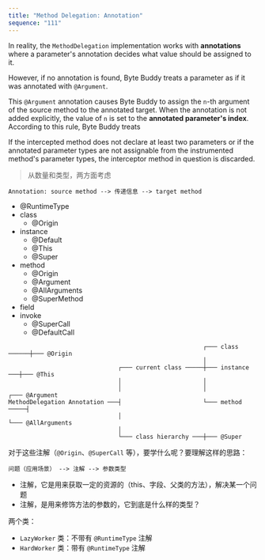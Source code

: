 ```yaml
---
title: "Method Delegation: Annotation"
sequence: "111"
---
```


In reality, the `MethodDelegation` implementation works with **annotations**
where a parameter's annotation decides what value should be assigned to it.

However, if no annotation is found, Byte Buddy treats a parameter as if it was annotated with `@Argument`.

This `@Argument` annotation causes Byte Buddy to assign the `n`-th argument of the source method to the annotated
target.
When the annotation is not added explicitly, the value of `n` is set to the **annotated parameter's index**.
According to this rule, Byte Buddy treats

If the intercepted method does not declare at least two parameters or
if the annotated parameter types are not assignable from the instrumented method's parameter types,
the interceptor method in question is discarded.

> 从数量和类型，两方面考虑

```text
Annotation: source method --> 传递信息 --> target method
```

- @RuntimeType
- class
    - @Origin
- instance
    - @Default
    - @This
    - @Super
- method
    - @Origin
    - @Argument
    - @AllArguments
    - @SuperMethod
- field
- invoke
    - @SuperCall
    - @DefaultCall

```text
                                                       ┌─── class ──────┼─── @Origin
                                                       │
                               ┌─── current class ─────┼─── instance ───┼─── @This
                               │                       │
                               │                       │                ┌─── @Argument
MethodDelegation Annotation ───┤                       └─── method ─────┤
                               │                                        └─── @AllArguments
                               │
                               └─── class hierarchy ───┼─── @Super
```

对于这些注解（`@Origin`、`@SuperCall` 等），要学什么呢？要理解这样的思路：

```text
问题（应用场景） --> 注解 --> 参数类型
```

- 注解，它是用来获取一定的资源的（this、字段、父类的方法），解决某一个问题
- 注解，是用来修饰方法的参数的，它到底是什么样的类型？

两个类：

- `LazyWorker` 类：不带有 `@RuntimeType` 注解
- `HardWorker` 类：带有 `@RuntimeType` 注解
